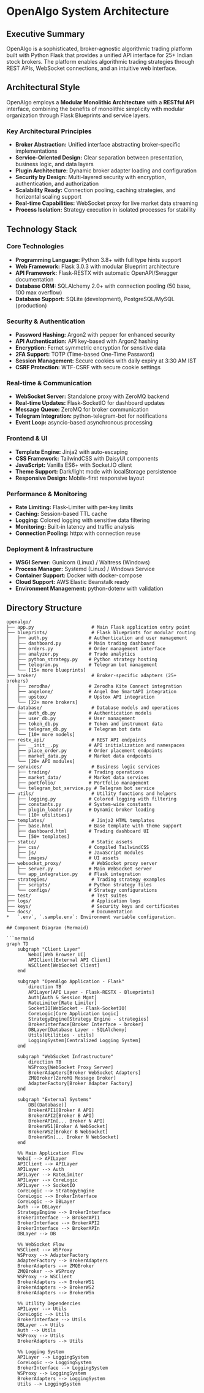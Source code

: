 # OpenAlgo System Architecture

## Executive Summary

OpenAlgo is a sophisticated, broker-agnostic algorithmic trading platform built with Python Flask that provides a unified API interface for 25+ Indian stock brokers. The platform enables algorithmic trading strategies through REST APIs, WebSocket connections, and an intuitive web interface.

## Architectural Style

OpenAlgo employs a **Modular Monolithic Architecture** with a **RESTful API** interface, combining the benefits of monolithic simplicity with modular organization through Flask Blueprints and service layers.

### Key Architectural Principles
*   **Broker Abstraction:** Unified interface abstracting broker-specific implementations
*   **Service-Oriented Design:** Clear separation between presentation, business logic, and data layers
*   **Plugin Architecture:** Dynamic broker adapter loading and configuration
*   **Security by Design:** Multi-layered security with encryption, authentication, and authorization
*   **Scalability Ready:** Connection pooling, caching strategies, and horizontal scaling support
*   **Real-time Capabilities:** WebSocket proxy for live market data streaming
*   **Process Isolation:** Strategy execution in isolated processes for stability

## Technology Stack

### Core Technologies
*   **Programming Language:** Python 3.8+ with full type hints support
*   **Web Framework:** Flask 3.0.3 with modular Blueprint architecture
*   **API Framework:** Flask-RESTX with automatic OpenAPI/Swagger documentation
*   **Database ORM:** SQLAlchemy 2.0+ with connection pooling (50 base, 100 max overflow)
*   **Database Support:** SQLite (development), PostgreSQL/MySQL (production)

### Security & Authentication
*   **Password Hashing:** Argon2 with pepper for enhanced security
*   **API Authentication:** API key-based with Argon2 hashing
*   **Encryption:** Fernet symmetric encryption for sensitive data
*   **2FA Support:** TOTP (Time-based One-Time Password)
*   **Session Management:** Secure cookies with daily expiry at 3:30 AM IST
*   **CSRF Protection:** WTF-CSRF with secure cookie settings

### Real-time & Communication
*   **WebSocket Server:** Standalone proxy with ZeroMQ backend
*   **Real-time Updates:** Flask-SocketIO for dashboard updates
*   **Message Queue:** ZeroMQ for broker communication
*   **Telegram Integration:** python-telegram-bot for notifications
*   **Event Loop:** asyncio-based asynchronous processing

### Frontend & UI
*   **Template Engine:** Jinja2 with auto-escaping
*   **CSS Framework:** TailwindCSS with DaisyUI components
*   **JavaScript:** Vanilla ES6+ with Socket.IO client
*   **Theme Support:** Dark/light mode with localStorage persistence
*   **Responsive Design:** Mobile-first responsive layout

### Performance & Monitoring
*   **Rate Limiting:** Flask-Limiter with per-key limits
*   **Caching:** Session-based TTL cache
*   **Logging:** Colored logging with sensitive data filtering
*   **Monitoring:** Built-in latency and traffic analysis
*   **Connection Pooling:** httpx with connection reuse

### Deployment & Infrastructure
*   **WSGI Server:** Gunicorn (Linux) / Waitress (Windows)
*   **Process Manager:** Systemd (Linux) / Windows Service
*   **Container Support:** Docker with docker-compose
*   **Cloud Support:** AWS Elastic Beanstalk ready
*   **Environment Management:** python-dotenv with validation

## Directory Structure

```
openalgo/
├── app.py                     # Main Flask application entry point
├── blueprints/                # Flask blueprints for modular routing
│   ├── auth.py               # Authentication and user management
│   ├── dashboard.py          # Main trading dashboard
│   ├── orders.py             # Order management interface
│   ├── analyzer.py           # Trade analytics
│   ├── python_strategy.py    # Python strategy hosting
│   ├── telegram.py           # Telegram bot management
│   └── [15+ more blueprints]
├── broker/                    # Broker-specific adapters (25+ brokers)
│   ├── zerodha/              # Zerodha Kite Connect integration
│   ├── angelone/             # Angel One SmartAPI integration
│   ├── upstox/               # Upstox API integration
│   └── [22+ more brokers]
├── database/                  # Database models and operations
│   ├── auth_db.py            # Authentication models
│   ├── user_db.py            # User management
│   ├── token_db.py           # Token and instrument data
│   ├── telegram_db.py        # Telegram bot data
│   └── [10+ more models]
├── restx_api/                 # REST API endpoints
│   ├── __init__.py           # API initialization and namespaces
│   ├── place_order.py        # Order placement endpoints
│   ├── market_data.py        # Market data endpoints
│   └── [20+ API modules]
├── services/                  # Business logic services
│   ├── trading/              # Trading operations
│   ├── market_data/          # Market data services
│   ├── portfolio/            # Portfolio management
│   └── telegram_bot_service.py # Telegram bot service
├── utils/                     # Utility functions and helpers
│   ├── logging.py            # Colored logging with filtering
│   ├── constants.py          # System-wide constants
│   ├── plugin_loader.py      # Dynamic broker loading
│   └── [10+ utilities]
├── templates/                 # Jinja2 HTML templates
│   ├── base.html             # Base template with theme support
│   ├── dashboard.html        # Trading dashboard UI
│   └── [50+ templates]
├── static/                    # Static assets
│   ├── css/                  # Compiled TailwindCSS
│   ├── js/                   # JavaScript modules
│   └── images/               # UI assets
├── websocket_proxy/           # WebSocket proxy server
│   ├── server.py             # Main WebSocket server
│   └── app_integration.py    # Flask integration
├── strategies/                # Trading strategy examples
│   ├── scripts/              # Python strategy files
│   └── configs/              # Strategy configurations
├── test/                      # Test suites
├── logs/                      # Application logs
├── keys/                      # Security keys and certificates
└── docs/                      # Documentation
*   `.env`, `.sample.env`: Environment variable configuration.

## Component Diagram (Mermaid)

```mermaid
graph TD
    subgraph "Client Layer"
        WebUI[Web Browser UI]
        APIClient[External API Client]
        WSClient[WebSocket Client]
    end

    subgraph "OpenAlgo Application - Flask"
        direction TB
        APILayer[API Layer - Flask-RESTX - Blueprints]
        Auth[Auth & Session Mgmt]
        RateLimiter[Rate Limiter]
        SocketIO[WebSocket - Flask-SocketIO]
        CoreLogic[Core Application Logic]
        StrategyEngine[Strategy Engine - strategies]
        BrokerInterface[Broker Interface - broker]
        DBLayer[Database Layer - SQLAlchemy]
        Utils[Utilities - utils]
        LoggingSystem[Centralized Logging System]
    end

    subgraph "WebSocket Infrastructure"
        direction TB
        WSProxy[WebSocket Proxy Server]
        BrokerAdapters[Broker WebSocket Adapters]
        ZMQBroker[ZeroMQ Message Broker]
        AdapterFactory[Broker Adapter Factory]
    end

    subgraph "External Systems"
        DB[(Database)]
        BrokerAPI1[Broker A API]
        BrokerAPI2[Broker B API]
        BrokerAPIn[... Broker N API]
        BrokerWS1[Broker A WebSocket]
        BrokerWS2[Broker B WebSocket]
        BrokerWSn[... Broker N WebSocket]
    end

    %% Main Application Flow
    WebUI --> APILayer
    APIClient --> APILayer
    APILayer --> Auth
    APILayer --> RateLimiter
    APILayer --> CoreLogic
    APILayer --> SocketIO
    CoreLogic --> StrategyEngine
    CoreLogic --> BrokerInterface
    CoreLogic --> DBLayer
    Auth --> DBLayer
    StrategyEngine --> BrokerInterface
    BrokerInterface --> BrokerAPI1
    BrokerInterface --> BrokerAPI2
    BrokerInterface --> BrokerAPIn
    DBLayer --> DB
    
    %% WebSocket Flow
    WSClient --> WSProxy
    WSProxy --> AdapterFactory
    AdapterFactory --> BrokerAdapters
    BrokerAdapters --> ZMQBroker
    ZMQBroker --> WSProxy
    WSProxy --> WSClient
    BrokerAdapters --> BrokerWS1
    BrokerAdapters --> BrokerWS2
    BrokerAdapters --> BrokerWSn
    
    %% Utility Dependencies
    APILayer --> Utils
    CoreLogic --> Utils
    BrokerInterface --> Utils
    DBLayer --> Utils
    Auth --> Utils
    WSProxy --> Utils
    BrokerAdapters --> Utils
    
    %% Logging System
    APILayer --> LoggingSystem
    CoreLogic --> LoggingSystem
    BrokerInterface --> LoggingSystem
    WSProxy --> LoggingSystem
    BrokerAdapters --> LoggingSystem
    Utils --> LoggingSystem
```
